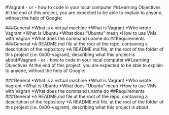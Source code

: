 #Vagrant - or - how to code in your local computer
##Learning Objectives
At the end of this project, you are expected to be able to explain to anyone, without the help of Google:

###General
*What is a virtual machine
*What is Vagrant
*Who wrote Vagrant
*What is Ubuntu
*What does “Ubuntu” mean
*How to use VMs with Vagran
*What does the command uname do
##Requirements
###General
*A README.md file at the root of the repo, containing a description of the repository
*A README.md file, at the root of the folder of this project (i.e. 0x00-vagrant), describing what this project is about#Vagrant - or - how to code in your local computer
##Learning Objectives
At the end of this project, you are expected to be able to explain to anyone, without the help of Google:

###General
*What is a virtual machine
*What is Vagrant
*Who wrote Vagrant
*What is Ubuntu
*What does “Ubuntu” mean
*How to use VMs with Vagran
*What does the command uname do
##Requirements
###General
*A README.md file at the root of the repo, containing a description of the repository
*A README.md file, at the root of the folder of this project (i.e. 0x00-vagrant), describing what this project is about

